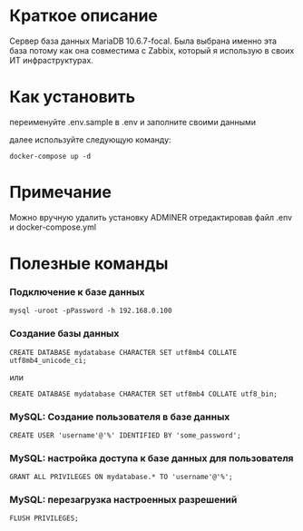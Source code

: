 # Краткое описание
Сервер база данных MariaDB 10.6.7-focal.
Была выбрана именно эта база потому как она совместима с Zabbix, который я использую в своих ИТ инфраструктурах.

# Как установить
переименуйте .env.sample в .env и заполните своими данными

далее используйте следующую команду:
```
docker-compose up -d
```

# Примечание
Можно вручную удалить установку ADMINER отредактировав файл .env и docker-compose.yml

# Полезные команды

### Подключение к базе данных
```
mysql -uroot -pPassword -h 192.168.0.100
```

### Создание базы данных

```
CREATE DATABASE mydatabase CHARACTER SET utf8mb4 COLLATE utf8mb4_unicode_ci;
```
или
```
CREATE DATABASE mydatabase CHARACTER SET utf8mb4 COLLATE utf8_bin;
```

### MySQL: Создание пользователя в базе данных
```
CREATE USER 'username'@'%' IDENTIFIED BY 'some_password';
```

### MySQL: настройка доступа к базе данных для пользователя
```
GRANT ALL PRIVILEGES ON mydatabase.* TO 'username'@'%';
```

### MySQL: перезагрузка настроенных разрешений
```
FLUSH PRIVILEGES;
```
